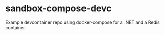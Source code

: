 # sandbox-compose-devc

Example devcontainer repo using docker-compose for a .NET and a Redis container.
